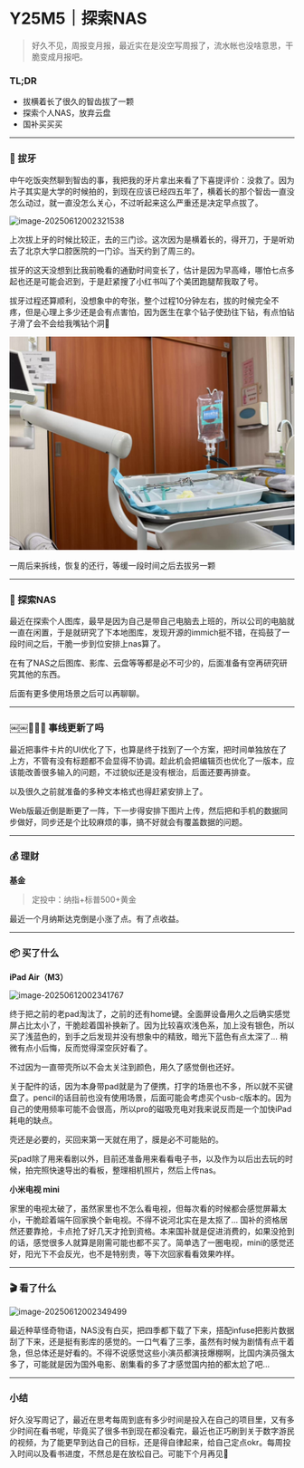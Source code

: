 # Y25M5｜探索NAS

> 好久不见，周报变月报，最近实在是没空写周报了，流水帐也没啥意思，干脆变成月报吧。

### TL;DR

- 拔横着长了很久的智齿拔了一颗
- 探索个人NAS，放弃云盘
- 国补买买买

---

### 🦷 拔牙

中午吃饭突然聊到智齿的事，我把我的牙片拿出来看了下喜提评价：没救了。因为片子其实是大学的时候拍的，到现在应该已经四五年了，横着长的那个智齿一直没怎么动过，就一直没怎么关心，不过听起来这么严重还是决定早点拔了。

![image-20250612002321538](./assets/image-20250612002321538.png)

上次拔上牙的时候比较正，去的三门诊。这次因为是横着长的，得开刀，于是听劝去了北京大学口腔医院的一门诊。当天约到了周三的。

拔牙的这天没想到比我前晚看的通勤时间变长了，估计是因为早高峰，哪怕七点多起也还是可能会迟到，于是赶紧搜了小红书叫了个美团跑腿帮我取了号。

拔牙过程还算顺利，没想象中的夸张，整个过程10分钟左右，拔的时候完全不疼，但是心理上多少还是会有点害怕，因为医生在拿个钻子使劲往下钻，有点怕钻子滑了会不会给我嘴钻个洞🌝

![image-20250612002331198](./assets/image-20250612002331198.png)

一周后来拆线，恢复的还行，等缓一段时间之后去拔另一颗

---

### 💾 探索NAS

最近在探索个人图库，最早是因为自己是带自己电脑去上班的，所以公司的电脑就一直在闲置，于是就研究了下本地图库，发现开源的immich挺不错，在捣鼓了一段时间之后，干脆一步到位安排上nas算了。

在有了NAS之后图库、影库、云盘等等都是必不可少的，后面准备有空再研究研究其他的东西。

后面有更多使用场景之后可以再聊聊。

---

### ￼￼🧑🏻‍💻 事线更新了吗

最近把事件卡片的UI优化了下，也算是终于找到了一个方案，把时间单独放在了上方，不管有没有标题都不会显得不协调。趁此机会把编辑页也优化了一版本，应该能改善很多输入的问题，不过貌似还是没有根治，后面还要再排查。

以及很久之前就准备的多种文本格式也得赶紧安排上了。

Web版最近倒是断更了一阵，下一步得安排下图片上传，然后把和手机的数据同步做好，同步还是个比较麻烦的事，搞不好就会有覆盖数据的问题。

---

### 💰 理财

**基金**

> 定投中：纳指+标普500+黄金

最近一个月纳斯达克倒是小涨了点。有了点收益。

---

### 📦 买了什么

**iPad Air（M3）**

![image-20250612002341767](./assets/image-20250612002341767.png)

终于把之前的老pad淘汰了，之前的还有home键。全面屏设备用久之后确实感觉屏占比太小了，干脆趁着国补换新了。因为比较喜欢浅色系，加上没有银色，所以买了浅蓝色的，到手之后发现并没有想象中的精致，暗光下蓝色有点太深了... 稍微有点小后悔，反而觉得深空灰好看了。

不过因为一直带壳所以不会太关注到颜色，用久了感觉倒也还好。

关于配件的话，因为本身带pad就是为了便携，打字的场景也不多，所以就不买键盘了。pencil的话目前也没有使用场景，后面可能会考虑买个usb-c版本的。因为自己的使用频率可能不会很高，所以pro的磁吸充电对我来说反而是一个加快iPad耗电的缺点。

壳还是必要的，买回来第一天就在用了，膜是必不可能贴的。

买pad除了用来看剧以外，目前还准备用来看看电子书，以及作为以后出去玩的时候，拍完照快速导出的看板，整理相机照片，然后上传nas。

**小米电视 mini**

家里的电视太破了，虽然家里也不怎么看电视，但每次看的时候都会感觉屏幕太小，干脆趁着端午回家换个新电视。不得不说河北实在是太抠了... 国补的资格居然还要靠抢，卡点抢了好几天才抢到资格。本来国补就是促进消费的，如果没抢到的话，感觉很多人就算是刚需可能也都不买了。简单选了一圈电视，mini的感觉还好，阳光下不会反光，也不是特别贵，等下次回家看看效果咋样。

---

### 🎬 看了什么

![image-20250612002349499](./assets/image-20250612002349499.png)

最近种草怪奇物语，NAS没有白买，把四季都下载了下来，搭配infuse把影片数据刮了下来，还是挺有影库的感觉的。一口气看了三季，虽然有时候为剧情有点干着急，但总体还是好看的。不得不说感觉这些小演员都演技爆棚啊，比国内演员强太多了，可能就是因为国外电影、剧集看的多了才感觉国内拍的都太尬了吧...

---

### 小结

好久没写周记了，最近在思考每周到底有多少时间是投入在自己的项目里，又有多少时间在看书呢，毕竟买了很多书到现在都没看完，最近也正巧刷到关于数字游民的视频，为了能更早到达自己的目标，还是得自律起来，给自己定点okr。每周投入时间以及看书进度，不然总是在放松自己。可能下个月再见👋


